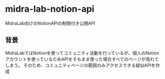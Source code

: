 # midra-lab-notion-api
MidraLab向けのNotionAPIの制限付き公開API

## 背景
MidraLabではNotionを使ってコミュニティ活動を行っているが、個人のNotionアカウントを使っているためAPIをそもまま使った場合すべてのページが見れてしまう。
そのため、コミュニティページの範囲のみアクセスできる疑似APIを作成